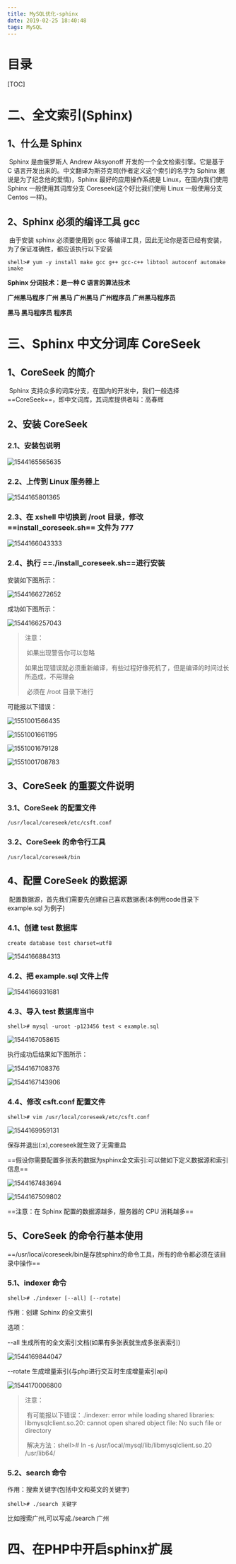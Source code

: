 ```yaml
---
title: MySQL优化-sphinx
date: 2019-02-25 18:40:48
tags: MySQL
---
```

# 目录

[TOC]

# 二、全文索引(Sphinx)

## 1、什么是 Sphinx

​	Sphinx 是由俄罗斯人 Andrew Aksyonoff 开发的一个全文检索引擎。它是基于 C 语言开发出来的。中文翻译为斯芬克司(作者定义这个索引的名字为 Sphinx 据说是为了纪念他的爱情)，Sphinx 最好的应用操作系统是 Linux，在国内我们使用 Sphinx 一般使用其词库分支 Coreseek(这个好比我们使用 Linux 一般使用分支 Centos 一样)。

## 2、Sphinx 必须的编译工具 gcc

​	由于安装 sphinx 必须要使用到 gcc 等编译工具，因此无论你是否已经有安装，为了保证准确性，都应该执行以下安装

```shell
shell># yum -y install make gcc g++ gcc-c++ libtool autoconf automake imake
```
<!-- more -->
**Sphinx 分词技术：是一种 C 语言的算法技术**

**广州黑马程序   广州   黑马   广州黑马   广州程序员    广州黑马程序员**

**黑马   黑马程序员   程序员**

# 三、Sphinx 中文分词库 CoreSeek

## 1、CoreSeek 的简介

​	Sphinx 支持众多的词库分支，在国内的开发中，我们一般选择 ==CoreSeek==，即中文词库，其词库提供者叫：高春辉

## 2、安装 CoreSeek

### 2.1、安装包说明

![1544165565635](1544165565635.png)

### 2.2、上传到 Linux 服务器上

![1544165801365](1544165801365.png)

### 2.3、在 xshell 中切换到 /root 目录，修改 ==install_coreseek.sh== 文件为 777

![1544166043333](1544166043333.png)

### 2.4、执行 ==./install_coreseek.sh==进行安装

安装如下图所示：

![1544166272652](1544166272652.png)

成功如下图所示：

![1544166257043](1544166257043.png)

> 注意：
>
> ​	如果出现警告你可以忽略
>
> ​	如果出现错误就必须重新编译，有些过程好像死机了，但是编译的时间过长所造成，不用理会
>
> ​	必须在 /root 目录下进行

可能报以下错误：

![1551001566435](1551001566435.png)

![1551001661195](1551001661195.png)

![1551001679128](1551001679128.png)

![1551001708783](1551001708783.png)

## 3、CoreSeek 的重要文件说明

### 3.1、CoreSeek 的配置文件

```shell
/usr/local/coreseek/etc/csft.conf
```

### 3.2、CoreSeek 的命令行工具

```shell
/usr/local/coreseek/bin
```

## 4、配置 CoreSeek 的数据源

​	配置数据源，首先我们需要先创建自己喜欢数据表(本例用code目录下 example.sql 为例子)

### 4.1、创建 test 数据库

```mysql
create database test charset=utf8
```

![1544166884313](1544166884313.png)

### 4.2、把 example.sql 文件上传

![1544166931681](1544166931681.png)

### 4.3、导入 test 数据库当中

```shell
shell># mysql -uroot -p123456 test < example.sql
```

![1544167058615](1544167058615.png)

执行成功后结果如下图所示：

![1544167108376](1544167108376.png)

![1544167143906](1544167143906.png)

### 4.4、修改 csft.conf 配置文件

```shell
shell># vim /usr/local/coreseek/etc/csft.conf
```

![1544169959131](1544169959131.png)

保存并退出(:x),coreseek就生效了无需重启

==假设你需要配置多张表的数据为sphinx全文索引:可以做如下定义数据源和索引信息==

![1544167483694](1544167483694.png)

![1544167509802](1544167509802.png)

==注意：在 Sphinx 配置的数据源越多，服务器的 CPU 消耗越多==

## 5、CoreSeek 的命令行基本使用

==/usr/local/coreseek/bin是存放sphinx的命令工具，所有的命令都必须在该目录中操作==

### 5.1、indexer 命令

```shell
shell># ./indexer [--all] [--rotate]
```

作用：创建 Sphinx 的全文索引

选项：

--all 生成所有的全文索引文档(如果有多张表就生成多张表索引)

![1544169844047](1544169844047.png)

--rotate 生成增量索引(与php进行交互时生成增量索引api)

![1544170006800](1544170006800.png)

>  注意：
>
> ​	有可能报以下错误：./indexer: error while loading shared libraries: libmysqlclient.so.20: cannot open shared object file: No such file or directory
>
> ​	解决方法：shell># ln -s /usr/local/mysql/lib/libmysqlclient.so.20 /usr/lib64/

### 5.2、search  命令

作用：搜索关键字(包括中文和英文的关键字)

```shell
shell># ./search 关键字
```

比如搜索广州,可以写成./search 广州

# 四、在PHP中开启sphinx扩展

